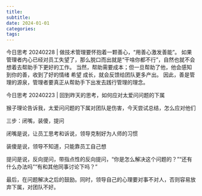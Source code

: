 ```yaml
---
title: 
subtitle: 
date: 2024-01-01
categories: 
tags: 
---
```


今日思考 20240228 | 做技术管理要怀抱着一颗善心，“用善心激发善能”。
如果管理者内心已经对员工失望了，那么脱口而出就是“干啥你都不行”，自然也就不会想着去帮助手下更好的工作。
当然，帮助需要成本；但一旦帮助了他，他会感知到你的善，收到了好的情绪 希望 成长，就会反馈给团队更多产出。
因此，善是管理的源泉，管理者要真正从帮助手下出发去践行管理的理念。




今日思考 20240223 | 回到昨天的思考，如何应对太爱问问题的下属

猴子理论告诉我，太爱问问题的下属对团队是伤害，今天尝试总结，怎么应对他们

三步：闭嘴，装傻，提问

闭嘴是说，让员工思考和诉说，领导克制好为人师的习惯

装傻是说，领导不知道，只能靠员工自己想

提问是说，反向提问，带指点性的反向提问，“你是怎么解决这个问题的？”“还有什么办法吗”“有和其他同事讨论下吗？”

最后，在问题解决之后的鼓励。同时，领导自己的心理要对事不对人，否则容易放弃下属，对团队不好。

